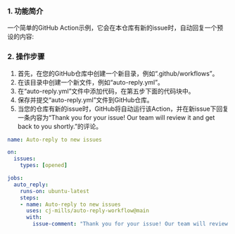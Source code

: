 
### 1. 功能简介

一个简单的GitHub Action示例，它会在本仓库有新的issue时，自动回复一个预设的内容:

### 2. 操作步骤

1. 首先，在您的GitHub仓库中创建一个新目录，例如“.github/workflows”。
2. 在该目录中创建一个新文件，例如“auto-reply.yml”。
3. 在“auto-reply.yml”文件中添加代码，在第五步下面的代码块中。
4. 保存并提交“auto-reply.yml”文件到GitHub仓库。
5. 当您的仓库有新的issue时，GitHub将自动运行该Action，并在新issue下回复一条内容为“Thank you for your issue! Our team will review it and get back to you shortly.”的评论。

```yaml
name: Auto-reply to new issues

on:
  issues:
    types: [opened]

jobs:
  auto_reply:
    runs-on: ubuntu-latest
    steps:
    - name: Auto-reply to new issues
      uses: cj-mills/auto-reply-workflow@main
      with:
        issue-comment: "Thank you for your issue! Our team will review it and get back to you shortly."
```
